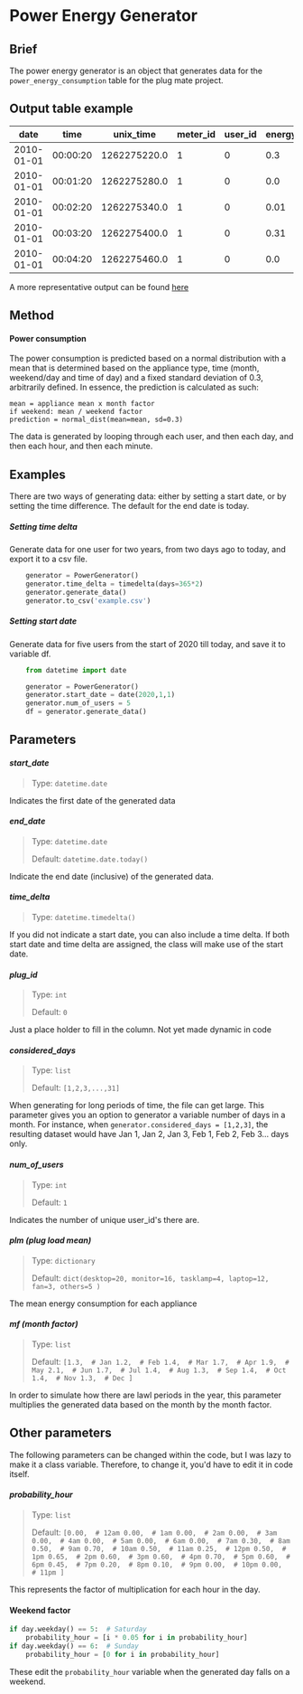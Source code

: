 # Power Energy Generator
## Brief
The power energy generator is an object that generates data for the `power_energy_consumption` table for the plug mate project.

## Output table example
| date       | time     | unix_time    | meter_id | user_id | energy | power | device_state | device_type |
| ---------- | -------- | ------------ | -------- | ------- | ------ | ----- | ------------ | ----------- |
| 2010-01-01 | 00:00:20 | 1262275220.0 | 1        | 0       | 0.3    | 0.42  | 0            | desktop     |
| 2010-01-01 | 00:01:20 | 1262275280.0 | 1        | 0       | 0.0    | 0.0   | 0            | desktop     |
| 2010-01-01 | 00:02:20 | 1262275340.0 | 1        | 0       | 0.01   | 0.01  | 0            | desktop     |
| 2010-01-01 | 00:03:20 | 1262275400.0 | 1        | 0       | 0.31   | 0.45  | 0            | desktop     |
| 2010-01-01 | 00:04:20 | 1262275460.0 | 1        | 0       | 0.0    | 0.01  | 0            | desktop     |
A more representative output can be found [here](./example.csv)

## Method
#### Power consumption
The power consumption is predicted based on a normal distribution with a mean that is determined based on the appliance type, time (month, weekend/day and time of day) and a fixed standard deviation of 0.3, arbitrarily defined. In essence, the prediction is calculated as such:
```
mean = appliance mean x month factor 
if weekend: mean / weekend factor
prediction = normal_dist(mean=mean, sd=0.3)
```
The data is generated by looping through each user, and then each day, and then each hour, and then each minute. 
## Examples
There are two ways of generating data: either by setting a start date, or by setting the time difference. The default for the end date is today.
##### Setting time delta
Generate data for one user for two years, from two days ago to today, and export it to a csv file. 
```python
    generator = PowerGenerator()
    generator.time_delta = timedelta(days=365*2)
    generator.generate_data()
    generator.to_csv('example.csv')
```
##### Setting start date
Generate data for five users from the start of 2020 till today, and save it to variable df.
```python
    from datetime import date

    generator = PowerGenerator()
    generator.start_date = date(2020,1,1)
    generator.num_of_users = 5
    df = generator.generate_data()
```

## Parameters
#### *start_date*
> Type: `datetime.date` 

Indicates the first date of the generated data
#### *end_date* 
> Type: `datetime.date` 
>
> Default: `datetime.date.today()`

Indicate the end date (inclusive) of the generated data.
#### *time_delta*
> Type: `datetime.timedelta()`

If you did not indicate a start date, you can also include a time delta. If both start date and time delta are assigned, the class will make use of the start date.
#### *plug_id*
> Type: `int`
>
> Default: `0`
> 
Just a place holder to fill in the column. Not yet made dynamic in code
#### *considered_days*
> Type: `list`
>
> Default: `[1,2,3,...,31]`

When generating for long periods of time, the file can get large. This parameter gives you an option to generator a variable number of days in a month. For instance, when `generator.considered_days = [1,2,3]`, the resulting dataset would have Jan 1, Jan 2, Jan 3, Feb 1, Feb 2, Feb 3... days only. 
#### *num_of_users*
> Type: `int`
>
> Default: `1`

Indicates the number of unique user_id's there are. 
#### *plm (plug load mean)*
> Type: `dictionary`
>
> Default: `dict(desktop=20,
                        monitor=16,
                        tasklamp=4,
                        laptop=12,
                        fan=3,
                        others=5
                        )`

The mean energy consumption for each appliance
#### *mf (month factor)*
> Type: `list`
>
> Default: `[1.3,  # Jan
                   1.2,  # Feb
                   1.4,  # Mar
                   1.7,  # Apr
                   1.9,  # May
                   2.1,  # Jun
                   1.7,  # Jul
                   1.4,  # Aug
                   1.3,  # Sep
                   1.4,  # Oct
                   1.4,  # Nov
                   1.3,  # Dec
                   ]`

In order to simulate how there are lawl periods in the year, this parameter multiplies the generated data based on the month by the month factor.

## Other parameters
The following parameters can be changed within the code, but I was lazy to make it a class variable. Therefore, to change it, you'd have to edit it in code itself.

#### *probability_hour* 
> Type: `list`
>
> Default: `[0.00,  # 12am
                                    0.00,  # 1am
                                    0.00,  # 2am
                                    0.00,  # 3am
                                    0.00,  # 4am
                                    0.00,  # 5am
                                    0.00,  # 6am
                                    0.00,  # 7am
                                    0.30,  # 8am
                                    0.50,  # 9am
                                    0.70,  # 10am
                                    0.50,  # 11am
                                    0.25,  # 12pm
                                    0.50,  # 1pm
                                    0.65,  # 2pm
                                    0.60,  # 3pm
                                    0.60,  # 4pm
                                    0.70,  # 5pm
                                    0.60,  # 6pm
                                    0.45,  # 7pm
                                    0.20,  # 8pm
                                    0.10,  # 9pm
                                    0.00,  # 10pm
                                    0.00,  # 11pm
                                    ]`

This represents the factor of multiplication for each hour in the day.
#### Weekend factor
```python
if day.weekday() == 5:  # Saturday
    probability_hour = [i * 0.05 for i in probability_hour]
if day.weekday() == 6:  # Sunday
    probability_hour = [0 for i in probability_hour]
```
These edit the `probability_hour` variable when the generated day falls on a weekend.

